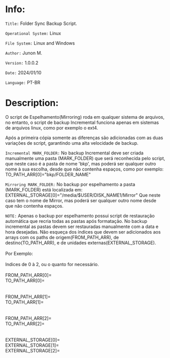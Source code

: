 # Info:

`Title:` Folder Sync Backup Script.

`Operational System:` Linux

`File System:` Linux and Windows

`Author:` Junon M.

`Version:` 1.0.0.2

`Date:` 2024/01/10

`Language:` PT-BR

# Description: 

O script de Espelhamento(Mirroring) roda em qualquer sistema de arquivos, no entanto, o script de backup Incremental funciona apenas em sistemas de arquivos linux, como por exemplo o ext4. 

Após a primeira cópia somente as diferenças são adicionadas com as duas variações de script, garantindo uma alta velocidade de backup.

`Incremental MARK_FOLDER:`
No backup Incremental deve ser criada manualmente uma pasta (MARK_FOLDER) que será reconhecida pelo script, que neste caso é a pasta de nome 'bkp', mas poderá ser qualquer outro nome à sua escolha, desde que não contenha espaços, como por exemplo:
TO_PATH_ARR[0]="bkp/FOLDER_NAME"

`Mirroring MARK_FOLDER:`
No backup por espelhamento a pasta (MARK_FOLDER) está localizada em:
EXTERNAL_STORAGE[0]="/media/$USER/DISK_NAME1/Mirror"
Que neste caso tem o nome de Mirror, mas poderá ser qualquer 
outro nome desde que não contenha espaços.

`NOTE:` Apenas o backup por espelhamento possui script de restauração automática que recria todas as pastas após formatação. No backup incremental as pastas devem ser restauradas manualmente com a data e hora desejadas.
Não esqueça dos índices que devem ser adicionados aos arrays com os paths de origem(FROM_PATH_ARR), de destino(TO_PATH_ARR), e de unidades externas(EXTERNAL_STORAGE).
<br/><br/>
Por Exemplo:
<br/><br/>
Indices de 0 à 2, ou o quanto for necessário.
<br/><br/>
FROM_PATH_ARR[0]=<br/>
TO_PATH_ARR[0]=<br/>
<br/><br/>
FROM_PATH_ARR[1]=<br/>
TO_PATH_ARR[1]=<br/>
<br/><br/>
FROM_PATH_ARR[2]=<br/>
TO_PATH_ARR[2]=<br/>
<br/><br/>
EXTERNAL_STORAGE[0]=<br/>
EXTERNAL_STORAGE[1]=<br/>
EXTERNAL_STORAGE[2]=<br/>


